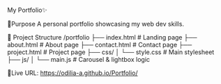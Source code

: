 My Portfolio✨

🌟Purpose
A personal portfolio showcasing my web dev skills.

🌟 Project Structure
/portfolio 
  ├── index.html        # Landing page
  ├── about.html        # About page
  ├── contact.html      # Contact page
  ├── project.html      # Project page
  ├── css/
  │     └── style.css   # Main stylesheet
  ├── js/
  │     └── main.js     # Carousel & lightbox logic

🔗Live URL: https://odilia-a.github.io/Portfolio/

